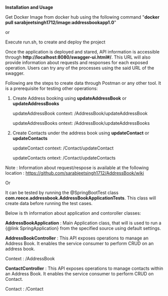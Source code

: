 **Installation and Usage**

Get Docker Image from docker hub using the following command "**docker pull sarabjeetsingh1712/image:addressbookapp1.0**"

or 

Execute run.sh, to create and deploy the project

Once the application is deployed and stared, API information is accessible through **http://localhost:8080/swagger-ui.html#/**. This URL will also provide information about requests and responses for each exposed operation. Users can try any of the processes using the said URL of the swagger.

Following are the steps to create data through Postman or any other tool. It is a prerequisite for testing other operations:

1. Create Address booking using **updateAddressBook** or **updateAddressBooks**

   updateAddressBook context: /AddressBook/updateAddressBook
   
   updateAddressBooks ontext: /AddressBook/updateAddressBooks

2. Create Contacts under the address book using **updateContact** or **updateContacts**

   updateContact context: /Contact/updateContact
   
   updateContacts ontext: /Contact/updateContacts
   
Note : Information about request/respose is available at the following location : https://github.com/sarabjeetsingh1712/AddressBook/wiki
   
Or 

It can be tested by running the @SpringBootTest class **com.reece.addressbook.AddressBookApplicationTests**. This class will create data before running the test cases.

Below is th information about application and contoroller classes:

**AddressBookApplication** : Main Application class, that will is used to run a {@link SpringApplication} from the specified source using default settings.

**AddressBookController** : This API exposes operations to manage an Address Book. It enables the service consumer to perform CRUD on an address book.

Context : /AddressBook

**ContactController** : This API exposes operations to manage contacts within an Address Book. It enables the service consumer to perform CRUD on Contact.

Contact : /Contact


   
